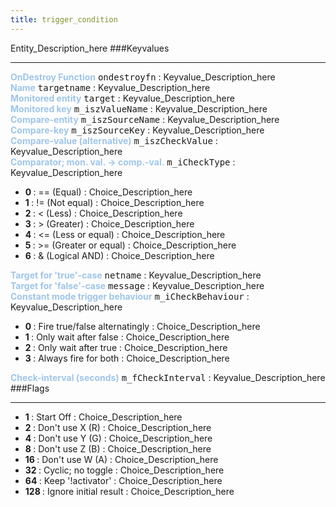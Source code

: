 ```yaml
---
title: trigger_condition
---
```


Entity_Description_here
###Keyvalues
<hr>
<div class="entityentry">
<span style="color:#9fc5e8;"><b>OnDestroy Function</b></span> <kbd  class="tooltip" data-tooltip="string">ondestroyfn</kbd> :
Keyvalue_Description_here
</div>
<div class="entityentry">
<span style="color:#9fc5e8;"><b>Name</b></span> <kbd  class="tooltip" data-tooltip="target_source">targetname</kbd> :
Keyvalue_Description_here
</div>
<div class="entityentry">
<span style="color:#9fc5e8;"><b>Monitored entity</b></span> <kbd  class="tooltip" data-tooltip="target_destination">target</kbd> :
Keyvalue_Description_here
</div>
<div class="entityentry">
<span style="color:#9fc5e8;"><b>Monitored key</b></span> <kbd  class="tooltip" data-tooltip="string">m_iszValueName</kbd> :
Keyvalue_Description_here
</div>
<div class="entityentry">
<span style="color:#9fc5e8;"><b>Compare-entity</b></span> <kbd  class="tooltip" data-tooltip="target_destination">m_iszSourceName</kbd> :
Keyvalue_Description_here
</div>
<div class="entityentry">
<span style="color:#9fc5e8;"><b>Compare-key</b></span> <kbd  class="tooltip" data-tooltip="string">m_iszSourceKey</kbd> :
Keyvalue_Description_here
</div>
<div class="entityentry">
<span style="color:#9fc5e8;"><b>Compare-value (alternative)</b></span> <kbd  class="tooltip" data-tooltip="string">m_iszCheckValue</kbd> :
Keyvalue_Description_here
</div>
<div class="entityentry">
<span style="color:#9fc5e8;"><b>Comparator; mon. val. -> comp.-val.</b></span> <kbd  class="tooltip" data-tooltip="choices">m_iCheckType</kbd> :
Keyvalue_Description_here
<ul>
<li><b>0 </b></span> : == (Equal) : Choice_Description_here</li>
<li><b>1 </b></span> : != (Not equal) : Choice_Description_here</li>
<li><b>2 </b></span> : < (Less) : Choice_Description_here</li>
<li><b>3 </b></span> : > (Greater) : Choice_Description_here</li>
<li><b>4 </b></span> : <= (Less or equal) : Choice_Description_here</li>
<li><b>5 </b></span> : >= (Greater or equal) : Choice_Description_here</li>
<li><b>6 </b></span> : & (Logical AND) : Choice_Description_here</li>
</ul>
</div>
<div class="entityentry">
<span style="color:#9fc5e8;"><b>Target for 'true'-case</b></span> <kbd  class="tooltip" data-tooltip="string">netname</kbd> :
Keyvalue_Description_here
</div>
<div class="entityentry">
<span style="color:#9fc5e8;"><b>Target for 'false'-case</b></span> <kbd  class="tooltip" data-tooltip="string">message</kbd> :
Keyvalue_Description_here
</div>
<div class="entityentry">
<span style="color:#9fc5e8;"><b>Constant mode trigger behaviour</b></span> <kbd  class="tooltip" data-tooltip="choices">m_iCheckBehaviour</kbd> :
Keyvalue_Description_here
<ul>
<li><b>0 </b></span> : Fire true/false alternatingly : Choice_Description_here</li>
<li><b>1 </b></span> : Only wait after false : Choice_Description_here</li>
<li><b>2 </b></span> : Only wait after true : Choice_Description_here</li>
<li><b>3 </b></span> : Always fire for both : Choice_Description_here</li>
</ul>
</div>
<div class="entityentry">
<span style="color:#9fc5e8;"><b>Check-interval (seconds)</b></span> <kbd  class="tooltip" data-tooltip="string">m_fCheckInterval</kbd> :
Keyvalue_Description_here
</div>
###Flags
<hr>
<div class="entityflags">
<ul>
<li><b>1 </b></span> : Start Off : Choice_Description_here</li>
<li><b>2 </b></span> : Don't use X (R) : Choice_Description_here</li>
<li><b>4 </b></span> : Don't use Y (G) : Choice_Description_here</li>
<li><b>8 </b></span> : Don't use Z (B) : Choice_Description_here</li>
<li><b>16 </b></span> : Don't use W (A) : Choice_Description_here</li>
<li><b>32 </b></span> : Cyclic; no toggle : Choice_Description_here</li>
<li><b>64 </b></span> : Keep '!activator' : Choice_Description_here</li>
<li><b>128 </b></span> : Ignore initial result : Choice_Description_here</li>
</ul>
</div>
